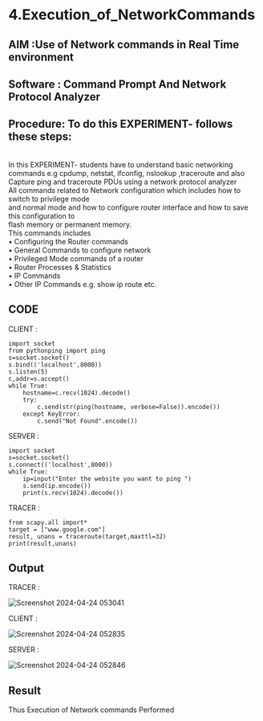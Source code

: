 # 4.Execution_of_NetworkCommands
## AIM :Use of Network commands in Real Time environment
## Software : Command Prompt And Network Protocol Analyzer
## Procedure: To do this EXPERIMENT- follows these steps:
<BR>
In this EXPERIMENT- students have to understand basic networking commands e.g cpdump, netstat, ifconfig, nslookup ,traceroute and also Capture ping and traceroute PDUs using a network protocol analyzer 
<BR>
All commands related to Network configuration which includes how to switch to privilege mode
<BR>
and normal mode and how to configure router interface and how to save this configuration to
<BR>
flash memory or permanent memory.
<BR>
This commands includes
<BR>
• Configuring the Router commands
<BR>
• General Commands to configure network
<BR>
• Privileged Mode commands of a router 
<BR>
• Router Processes & Statistics
<BR>
• IP Commands
<BR>
• Other IP Commands e.g. show ip route etc.
<BR>

## CODE
CLIENT :
```
import socket 
from pythonping import ping 
s=socket.socket() 
s.bind(('localhost',8000)) 
s.listen(5) 
c,addr=s.accept() 
while True: 
    hostname=c.recv(1024).decode() 
    try: 
        c.send(str(ping(hostname, verbose=False)).encode()) 
    except KeyError: 
        c.send("Not Found".encode())
```
SERVER :
```
import socket 
s=socket.socket() 
s.connect(('localhost',8000)) 
while True: 
    ip=input("Enter the website you want to ping ") 
    s.send(ip.encode()) 
    print(s.recv(1024).decode()) 
```
TRACER :
```
from scapy.all import* 
target = ["www.google.com"] 
result, unans = traceroute(target,maxttl=32) 
print(result,unans) 
```

## Output
TRACER :

![Screenshot 2024-04-24 053041](https://github.com/nivethasuresh1408/4.Execution_of_NetworkCommends/assets/152055927/01764015-00f7-4c30-830f-3f2cc2f2816f)

CLIENT :

![Screenshot 2024-04-24 052835](https://github.com/nivethasuresh1408/4.Execution_of_NetworkCommends/assets/152055927/6095ea6e-67de-4ce5-bf3d-650f20d9dd5c)

SERVER :

![Screenshot 2024-04-24 052846](https://github.com/nivethasuresh1408/4.Execution_of_NetworkCommends/assets/152055927/449b2de0-b41b-4a21-ae7f-dd7618fc84ed)

## Result
Thus Execution of Network commands Performed 
